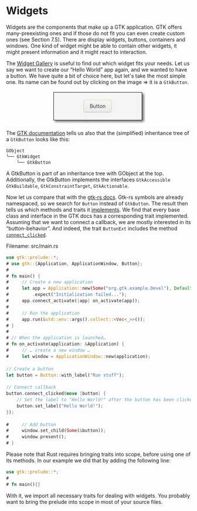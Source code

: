 # Widgets

Widgets are the components that make up a GTK application.
GTK offers many-preexisting ones and if those do not fit you can even create custom ones (see Section 7.5).
There are display widgets, buttons, containers and windows.
One kind of widget might be able to contain other widgets, it might present information and it might react to interaction.

The [Widget Gallery](https://developer.gnome.org/gtk4/stable/ch08.html) is useful to find out which widget fits your needs.
Let us say we want to create our “Hello World” app again, and we wanted to have a button.
We have quite a bit of choice here, but let's take the most simple one.
Its name can be found out by clicking on the image ⇒ it is a `GtkButton`.

<div style="text-align:center"><img src="images/widgets_button.png" /></div>


The [GTK documentation](https://developer.gnome.org/gtk3/stable/GtkButton.html) tells us also that the (simplified) inheritance tree of a `GtkButton` looks like this:

```console
GObject
╰── GtkWidget
    ╰── GtkButton
```

A GtkButton is part of an inheritance tree with GObject at the top.
Additionally, the GtkButton implements the interfaces `GtkAccessible` `GtkBuildable`, `GtkConstraintTarget`, `GtkActionable`.

Now let us compare that with the [gtk-rs docs](https://gtk-rs.org/gtk4-rs/gtk4/index.html).
Gtk-rs symbols are already namespaced, so we search for `Button` instead of `GtkButton`.
The result then tells us which methods and traits it [implements](https://gtk-rs.org/gtk4-rs/gtk4/struct.Button.html#implements).
We find that every base class and interface in the GTK docs has a corresponding trait implemented.
Assuming that we want to connect a callback, we are mostly interested in its “button-behavior”.
And indeed, the trait `ButtonExt` includes the method [`connect_clicked`](https://gtk-rs.org/gtk4-rs/gtk4/trait.ButtonExt.html#tymethod.connect_clicked).

<span class="filename">Filename: src/main.rs</span>

```rust ,no_run
use gtk::prelude::*;
# use gtk::{Application, ApplicationWindow, Button};
# 
# fn main() {
#     // Create a new application
#     let app = Application::new(Some("org.gtk.example.Devel"), Default::default())
#         .expect("Initialization failed...");
#     app.connect_activate(|app| on_activate(app));
#     
#     // Run the application
#     app.run(&std::env::args().collect::<Vec<_>>());
# }
# 
# // When the application is launched…
# fn on_activate(application: &Application) {
#     // … create a new window …
#     let window = ApplicationWindow::new(application);

// Create a button
let button = Button::with_label("Run stuff");

// Connect callback
button.connect_clicked(move |button| {
    // Set the label to "Hello World!" after the button has been clicked on
    button.set_label("Hello World!");
});

#     // Add button
#     window.set_child(Some(&button));
#     window.present();
# }
```

Please note that Rust requires bringing traits into scope, before using one of its methods.
In our example we did that by adding the following line:

```rust ,no_run
use gtk::prelude::*;
# 
# fn main(){}
```
With it, we import all necessary traits for dealing with widgets.
You probably want to bring the prelude into scope in most of your source files.
